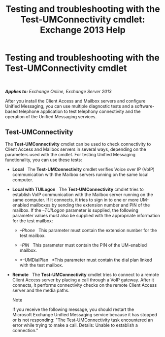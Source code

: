 ﻿---
title: 'Testing and troubleshooting with the Test-UMConnectivity cmdlet: Exchange 2013 Help'
TOCTitle: Testing and troubleshooting with the Test-UMConnectivity cmdlet
ms:assetid: 08e67a99-e37f-4afd-bd58-455b62580af7
ms:mtpsurl: https://technet.microsoft.com/en-us/library/Aa995978(v=EXCHG.150)
ms:contentKeyID: 55129207
ms.date: 05/13/2016
mtps_version: v=EXCHG.150
---

# Testing and troubleshooting with the Test-UMConnectivity cmdlet

 

_**Applies to:** Exchange Online, Exchange Server 2013_


After you install the Client Access and Mailbox servers and configure Unified Messaging, you can use multiple diagnostic tests and a software-based telephone application to test telephony connectivity and the operation of the Unified Messaging services.

## Test-UMConnectivity

The **Test-UMConnectivity** cmdlet can be used to check connectivity to Client Access and Mailbox servers in several ways, depending on the parameters used with the cmdlet. For testing Unified Messaging functionality, you can use these tests:

  - **Local**   The **Test-UMConnectivity** cmdlet verifies Voice over IP (VoIP) communication with the Mailbox servers running on the same local computer.

  - **Local with TUILogon**   The **Test-UMConnectivity** cmdlet tries to establish VoIP communication with the Mailbox server running on the same computer. If it connects, it tries to sign in to one or more UM-enabled mailboxes by sending the extension number and PIN of the mailbox. If the *–TUILogon* parameter is supplied, the following parameter values must also be supplied with the appropriate information for the test mailbox:
    
      - *–Phone*   This parameter must contain the extension number for the test mailbox.
    
      - *–PIN*   This parameter must contain the PIN of the UM-enabled mailbox.
    
      - *–UMDialPlan   *This parameter must contain the dial plan linked with the test mailbox.

  - **Remote**   The **Test-UMConnectivity** cmdlet tries to connect to a remote Client Access server by placing a call through a VoIP gateway. After it connects, it performs connectivity checks on the remote Client Access server and the media paths.
    

    > [!NOTE]
    > If you receive the following message, you should restart the Microsoft&nbsp;Exchange Unified Messaging service because it has stopped or is not responding: "The Test-UMConnectivity task encountered an error while trying to make a call. Details: Unable to establish a connection."


